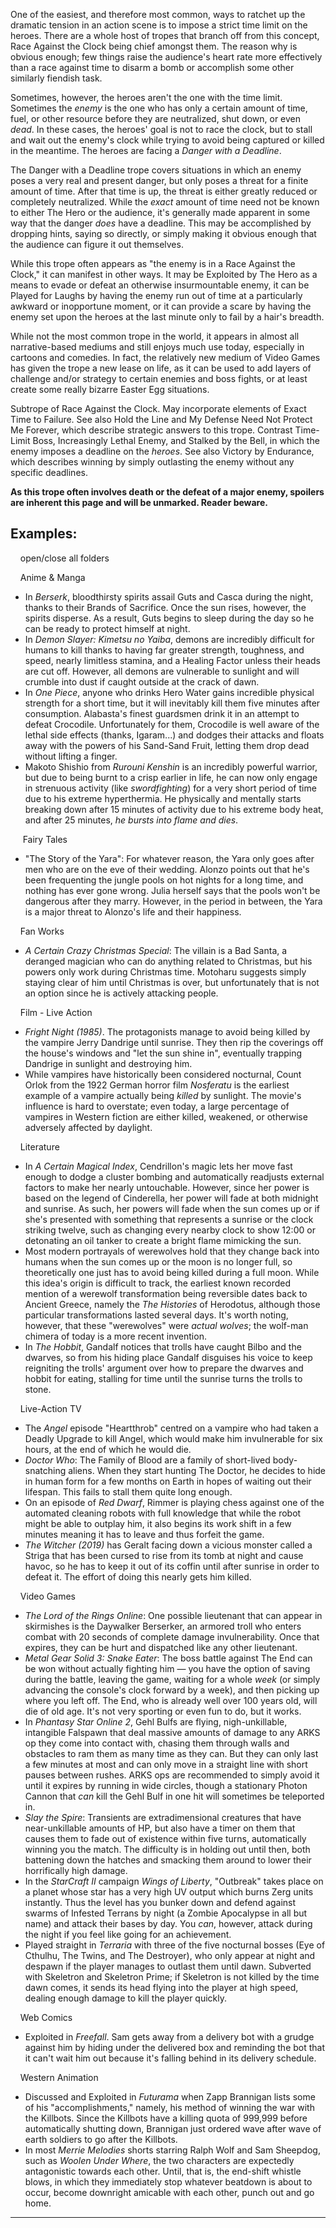 One of the easiest, and therefore most common, ways to ratchet up the dramatic tension in an action scene is to impose a strict time limit on the heroes. There are a whole host of tropes that branch off from this concept, Race Against the Clock being chief amongst them. The reason why is obvious enough; few things raise the audience's heart rate more effectively than a race against time to disarm a bomb or accomplish some other similarly fiendish task.

Sometimes, however, the heroes aren't the one with the time limit. Sometimes the _enemy_ is the one who has only a certain amount of time, fuel, or other resource before they are neutralized, shut down, or even _dead_. In these cases, the heroes' goal is not to race the clock, but to stall and wait out the enemy's clock while trying to avoid being captured or killed in the meantime. The heroes are facing a _Danger with a Deadline_.

The Danger with a Deadline trope covers situations in which an enemy poses a very real and present danger, but only poses a threat for a finite amount of time. After that time is up, the threat is either greatly reduced or completely neutralized. While the _exact_ amount of time need not be known to either The Hero or the audience, it's generally made apparent in some way that the danger _does_ have a deadline. This may be accomplished by dropping hints, saying so directly, or simply making it obvious enough that the audience can figure it out themselves.

While this trope often appears as "the enemy is in a Race Against the Clock," it can manifest in other ways. It may be Exploited by The Hero as a means to evade or defeat an otherwise insurmountable enemy, it can be Played for Laughs by having the enemy run out of time at a particularly awkward or inopportune moment, or it can provide a scare by having the enemy set upon the heroes at the last minute only to fail by a hair's breadth.

While not the most common trope in the world, it appears in almost all narrative-based mediums and still enjoys much use today, especially in cartoons and comedies. In fact, the relatively new medium of Video Games has given the trope a new lease on life, as it can be used to add layers of challenge and/or strategy to certain enemies and boss fights, or at least create some really bizarre Easter Egg situations.

Subtrope of Race Against the Clock. May incorporate elements of Exact Time to Failure. See also Hold the Line and My Defense Need Not Protect Me Forever, which describe strategic answers to this trope. Contrast Time-Limit Boss, Increasingly Lethal Enemy, and Stalked by the Bell, in which the enemy imposes a deadline on the _heroes_. See also Victory by Endurance, which describes winning by simply outlasting the enemy without any specific deadlines.

**As this trope often involves death or the defeat of a major enemy, spoilers are inherent this page and will be unmarked. Reader beware.**

## Examples:

    open/close all folders 

    Anime & Manga 

-   In _Berserk_, bloodthirsty spirits assail Guts and Casca during the night, thanks to their Brands of Sacrifice. Once the sun rises, however, the spirits disperse. As a result, Guts begins to sleep during the day so he can be ready to protect himself at night.
-   In _Demon Slayer: Kimetsu no Yaiba_, demons are incredibly difficult for humans to kill thanks to having far greater strength, toughness, and speed, nearly limitless stamina, and a Healing Factor unless their heads are cut off. However, all demons are vulnerable to sunlight and will crumble into dust if caught outside at the crack of dawn.
-   In _One Piece_, anyone who drinks Hero Water gains incredible physical strength for a short time, but it will inevitably kill them five minutes after consumption. Alabasta's finest guardsmen drink it in an attempt to defeat Crocodile. Unfortunately for them, Crocodile is well aware of the lethal side effects (thanks, Igaram...) and dodges their attacks and floats away with the powers of his Sand-Sand Fruit, letting them drop dead without lifting a finger.
-   Makoto Shishio from _Rurouni Kenshin_ is an incredibly powerful warrior, but due to being burnt to a crisp earlier in life, he can now only engage in strenuous activity (like _swordfighting_) for a very short period of time due to his extreme hyperthermia. He physically and mentally starts breaking down after 15 minutes of activity due to his extreme body heat, and after 25 minutes, _he bursts into flame and dies_.

     Fairy Tales 

-   "The Story of the Yara": For whatever reason, the Yara only goes after men who are on the eve of their wedding. Alonzo points out that he's been frequenting the jungle pools on hot nights for a long time, and nothing has ever gone wrong. Julia herself says that the pools won't be dangerous after they marry. However, in the period in between, the Yara is a major threat to Alonzo's life and their happiness.

    Fan Works 

-   _A Certain Crazy Christmas Special_: The villain is a Bad Santa, a deranged magician who can do anything related to Christmas, but his powers only work during Christmas time. Motoharu suggests simply staying clear of him until Christmas is over, but unfortunately that is not an option since he is actively attacking people.

    Film - Live Action 

-   _Fright Night (1985)_. The protagonists manage to avoid being killed by the vampire Jerry Dandrige until sunrise. They then rip the coverings off the house's windows and "let the sun shine in", eventually trapping Dandrige in sunlight and destroying him.
-   While vampires have historically been considered nocturnal, Count Orlok from the 1922 German horror film _Nosferatu_ is the earliest example of a vampire actually being _killed_ by sunlight. The movie's influence is hard to overstate; even today, a large percentage of vampires in Western fiction are either killed, weakened, or otherwise adversely affected by daylight.

    Literature 

-   In _A Certain Magical Index_, Cendrillon's magic lets her move fast enough to dodge a cluster bombing and automatically readjusts external factors to make her nearly untouchable. However, since her power is based on the legend of Cinderella, her power will fade at both midnight and sunrise. As such, her powers will fade when the sun comes up or if she's presented with something that represents a sunrise or the clock striking twelve, such as changing every nearby clock to show 12:00 or detonating an oil tanker to create a bright flame mimicking the sun.
-   Most modern portrayals of werewolves hold that they change back into humans when the sun comes up or the moon is no longer full, so theoretically one just has to avoid being killed during a full moon. While this idea's origin is difficult to track, the earliest known recorded mention of a werewolf transformation being reversible dates back to Ancient Greece, namely the _The Histories_ of Herodotus, although those particular transformations lasted several days. It's worth noting, however, that these "werewolves" were _actual wolves_; the wolf-man chimera of today is a more recent invention.
-   In _The Hobbit_, Gandalf notices that trolls have caught Bilbo and the dwarves, so from his hiding place Gandalf disguises his voice to keep reigniting the trolls' argument over how to prepare the dwarves and hobbit for eating, stalling for time until the sunrise turns the trolls to stone.

    Live-Action TV 

-   The _Angel_ episode "Heartthrob" centred on a vampire who had taken a Deadly Upgrade to kill Angel, which would make him invulnerable for six hours, at the end of which he would die.
-   _Doctor Who_: The Family of Blood are a family of short-lived body-snatching aliens. When they start hunting The Doctor, he decides to hide in human form for a few months on Earth in hopes of waiting out their lifespan. This fails to stall them quite long enough.
-   On an episode of _Red Dwarf_, Rimmer is playing chess against one of the automated cleaning robots with full knowledge that while the robot might be able to outplay him, it also begins its work shift in a few minutes meaning it has to leave and thus forfeit the game.
-   _The Witcher (2019)_ has Geralt facing down a vicious monster called a Striga that has been cursed to rise from its tomb at night and cause havoc, so he has to keep it out of its coffin until after sunrise in order to defeat it. The effort of doing this nearly gets him killed.

    Video Games 

-   _The Lord of the Rings Online_: One possible lieutenant that can appear in skirmishes is the Daywalker Berserker, an armored troll who enters combat with 20 seconds of complete damage invulnerability. Once that expires, they can be hurt and dispatched like any other lieutenant.
-   _Metal Gear Solid 3: Snake Eater_: The boss battle against The End can be won without actually fighting him — you have the option of saving during the battle, leaving the game, waiting for a whole _week_ (or simply advancing the console's clock forward by a week), and then picking up where you left off. The End, who is already well over 100 years old, will die of old age. It's not very sporting or even fun to do, but it works.
-   In _Phantasy Star Online 2_, Gehl Bulfs are flying, nigh-unkillable, intangible Falspawn that deal massive amounts of damage to any ARKS op they come into contact with, chasing them through walls and obstacles to ram them as many time as they can. But they can only last a few minutes at most and can only move in a straight line with short pauses between rushes. ARKS ops are recommended to simply avoid it until it expires by running in wide circles, though a stationary Photon Cannon that _can_ kill the Gehl Bulf in one hit will sometimes be teleported in.
-   _Slay the Spire_: Transients are extradimensional creatures that have near-unkillable amounts of HP, but also have a timer on them that causes them to fade out of existence within five turns, automatically winning you the match. The difficulty is in holding out until then, both battening down the hatches and smacking them around to lower their horrifically high damage.
-   In the _StarCraft II_ campaign _Wings of Liberty_, "Outbreak" takes place on a planet whose star has a very high UV output which burns Zerg units instantly. Thus the level has you bunker down and defend against swarms of Infested Terrans by night (a Zombie Apocalypse in all but name) and attack their bases by day. You _can_, however, attack during the night if you feel like going for an achievement.
-   Played straight in _Terraria_ with three of the five nocturnal bosses (Eye of Cthulhu, The Twins, and The Destroyer), who only appear at night and despawn if the player manages to outlast them until dawn. Subverted with Skeletron and Skeletron Prime; if Skeletron is not killed by the time dawn comes, it sends its head flying into the player at high speed, dealing enough damage to kill the player quickly.

    Web Comics 

-   Exploited in _Freefall_. Sam gets away from a delivery bot with a grudge against him by hiding under the delivered box and reminding the bot that it can't wait him out because it's falling behind in its delivery schedule.

    Western Animation 

-   Discussed and Exploited in _Futurama_ when Zapp Brannigan lists some of his "accomplishments," namely, his method of winning the war with the Killbots. Since the Killbots have a killing quota of 999,999 before automatically shutting down, Brannigan just ordered wave after wave of earth soldiers to go after the Killbots.
-   In most _Merrie Melodies_ shorts starring Ralph Wolf and Sam Sheepdog, such as _Woolen Under Where_, the two characters are expectedly antagonistic towards each other. Until, that is, the end-shift whistle blows, in which they immediately stop whatever beatdown is about to occur, become downright amicable with each other, punch out and go home.

___